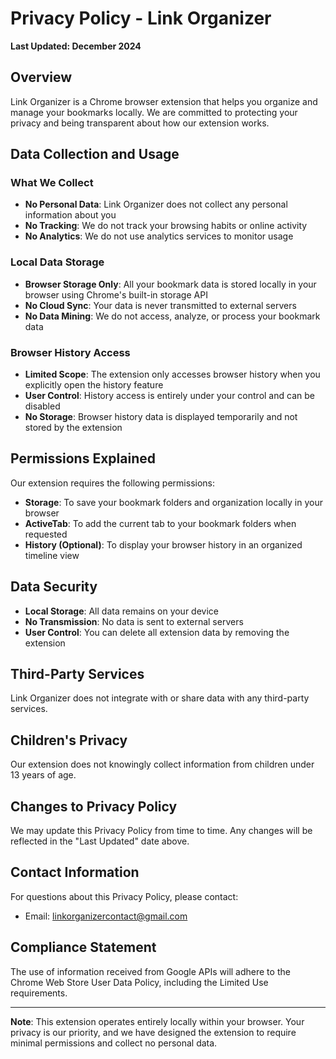 # Privacy Policy - Link Organizer

**Last Updated: December 2024**

## Overview

Link Organizer is a Chrome browser extension that helps you organize and manage your bookmarks locally. We are committed to protecting your privacy and being transparent about how our extension works.

## Data Collection and Usage

### What We Collect
- **No Personal Data**: Link Organizer does not collect any personal information about you
- **No Tracking**: We do not track your browsing habits or online activity
- **No Analytics**: We do not use analytics services to monitor usage

### Local Data Storage
- **Browser Storage Only**: All your bookmark data is stored locally in your browser using Chrome's built-in storage API
- **No Cloud Sync**: Your data is never transmitted to external servers
- **No Data Mining**: We do not access, analyze, or process your bookmark data

### Browser History Access
- **Limited Scope**: The extension only accesses browser history when you explicitly open the history feature
- **User Control**: History access is entirely under your control and can be disabled
- **No Storage**: Browser history data is displayed temporarily and not stored by the extension

## Permissions Explained

Our extension requires the following permissions:

- **Storage**: To save your bookmark folders and organization locally in your browser
- **ActiveTab**: To add the current tab to your bookmark folders when requested
- **History (Optional)**: To display your browser history in an organized timeline view

## Data Security

- **Local Storage**: All data remains on your device
- **No Transmission**: No data is sent to external servers
- **User Control**: You can delete all extension data by removing the extension

## Third-Party Services

Link Organizer does not integrate with or share data with any third-party services.

## Children's Privacy

Our extension does not knowingly collect information from children under 13 years of age.

## Changes to Privacy Policy

We may update this Privacy Policy from time to time. Any changes will be reflected in the "Last Updated" date above.

## Contact Information

For questions about this Privacy Policy, please contact:
- Email: linkorganizercontact@gmail.com

## Compliance Statement

The use of information received from Google APIs will adhere to the Chrome Web Store User Data Policy, including the Limited Use requirements.

---

**Note**: This extension operates entirely locally within your browser. Your privacy is our priority, and we have designed the extension to require minimal permissions and collect no personal data.